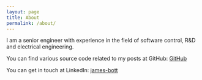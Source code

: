 ```yaml
---
layout: page
title: About
permalink: /about/
---
```


I am a senior engineer with experience in the field of software control, R&D and electrical engineering.

You can find various source code related to my posts at GitHub:
[GitHub](https://github.com/bott-j/)

You can get in touch at LinkedIn:
[james-bott](https://www.linkedin.com/in/james-bott/)


